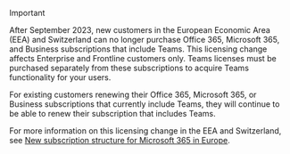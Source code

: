 > [!IMPORTANT]
> After September 2023, new customers in the European Economic Area (EEA) and Switzerland can no longer purchase Office 365, Microsoft 365, and Business subscriptions that include Teams. This licensing change affects Enterprise and Frontline customers only. Teams licenses must be purchased separately from these subscriptions to acquire Teams functionality for your users.
>
> For existing customers renewing their Office 365, Microsoft 365, or Business subscriptions that currently include Teams, they will continue to be able to renew their subscription that includes Teams.
>
> For more information on this licensing change in the EEA and Switzerland, see [New subscription structure for Microsoft 365 in Europe](https://www.microsoft.com/licensing/news/Microsoft365-Teams-EEA).
